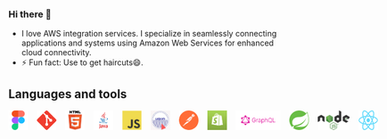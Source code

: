 ### Hi there 👋
  * I love AWS integration services. I specialize in seamlessly connecting applications and systems using Amazon Web Services for enhanced cloud connectivity.
  * ⚡ Fun fact: Use to get haircuts😄.

## Languages and tools

<div style = "display : flex; column-gap : 16px;">

 <img src="assets/figma.png" width="35" height="35">
 <img src="assets/gitgitaw.png" width="35" height="35">
 <img src="assets/html.png" width="35" height="35">
 <img src="assets/javava.png" width="35" height="35">
 <img src="assets/js.png" width="35" height="35">
 <img src="assets/liquid.png" width="35" height="35">
 <img src="assets/postpostman.png" width="35" height="35">
 <img src="assets/shopify.png" width="35" height="35">
 <img src="assets/graphql.png" width="80" height="35">
 <img src="assets/spring.svg" width="35" height="35">
 <img src="assets/node.png" width="60" height="35">
 <img src="assets/react.png" width="35" height="35">

</div>



<!--
**gerzon2022/gerzon2022** is a ✨ _special_ ✨ repository because its `README.md` (this file) appears on your GitHub profile.

Here are some ideas to get you started:

- 🔭 I’m currently working on ...
- 🌱 I’m currently learning ...
- 👯 I’m looking to collaborate on ...
- 🤔 I’m looking for help with ...
- 💬 Ask me about ...
- 📫 How to reach me: ...
- 😄 Pronouns: ...
- ⚡ Fun fact: ...
-->
